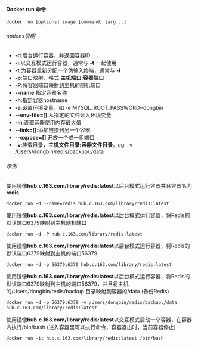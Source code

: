 

#### Docker run 命令

```properties
docker run [options] image [command] [arg...]
```

###### options说明

- **-d**:后台运行容器，并返回容器ID
- **-i**:以交互模式运行容器，通常与 **-t** 一起使用
- **-t**:为容器重新分配一个伪输入终端，通常与 **-i**
- **-p**:端口映射，格式 **主机端口:容器端口**
- **-P**:将容器端口映射到主机的随机端口
- **--name**:指定容器名称
- **-h**:指定容器hostname
- **-e**:设置环境变量，如 -e MYSQL_ROOT_PASSWORD=dongbin
- **--env-file=[]**:从指定的文件读入环境变量
- **-m**:设置容器使用内存最大值
- **--link=[]**:添加链接到另一个容器
- **--expose=[]**:开放一个或一组端口
- **-v**:挂载目录，**主机文件目录:容器文件目录**。eg: -v /Users/dongbin/redis/backup/:/data

###### 示例

使用镜像**hub.c.163.com/library/redis:latest**以后台模式运行容器并且容器名为 **redis**

```properties
docker run -d --name=redis hub.c.163.com/library/redis:latest
```

使用镜像**hub.c.163.com/library/redis:latest**以后台模式运行容器，将Redis的默认端口6379映射到主机随机端口

```properties
docker run -d -P hub.c.163.com/library/redis:latest
```

使用镜像**hub.c.163.com/library/redis:latest**以后台模式运行容器，将Redis的默认端口6379映射到主机的端口56379

```properties
docker run -d -p 56379:6379 hub.c.163.com/library/redis:latest
```

使用镜像**hub.c.163.com/library/redis:latest**以后台模式运行容器，将Redis的默认端口6379映射到主机的端口56379，并且将主机的/Users/dongbin/redis/backup 目录映射到容器的/data (备份Redis)

```properties
docker run -d -p 56379:6379 -v /Users/dongbin/redis/backup:/data hub.c.163.com/library/redis:latest
```

使用镜像**hub.c.163.com/library/redis:latest**以交互模式启动一个容器，在容器内执行/bin/bash (进入容器里可以执行命令，容器退出时，当前容器停止)

```properties
docker run -it hub.c.163.com/library/redis:latest /bin/bash
```


